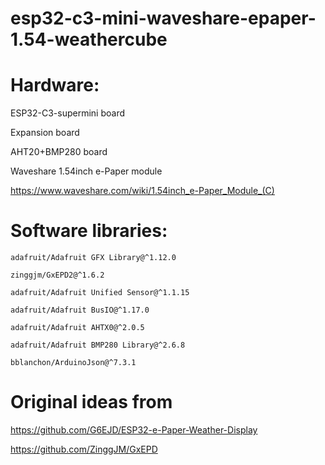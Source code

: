 # esp32-c3-mini-waveshare-epaper-1.54-weathercube

# Hardware:

ESP32-C3-supermini board

Expansion board

AHT20+BMP280 board

Waveshare 1.54inch e-Paper module

https://www.waveshare.com/wiki/1.54inch_e-Paper_Module_(C)


# Software libraries:

	adafruit/Adafruit GFX Library@^1.12.0
 
	zinggjm/GxEPD2@^1.6.2
 
	adafruit/Adafruit Unified Sensor@^1.1.15
 
	adafruit/Adafruit BusIO@^1.17.0
 
	adafruit/Adafruit AHTX0@^2.0.5
 
	adafruit/Adafruit BMP280 Library@^2.6.8
 
	bblanchon/ArduinoJson@^7.3.1
 
# Original ideas from

https://github.com/G6EJD/ESP32-e-Paper-Weather-Display

https://github.com/ZinggJM/GxEPD
